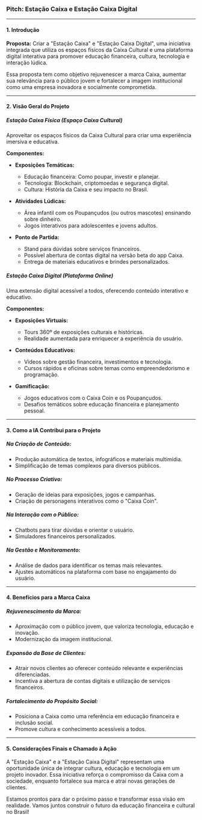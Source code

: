 ### **Pitch: Estação Caixa e Estação Caixa Digital**

---

#### **1. Introdução**

**Proposta:** Criar a "Estação Caixa" e "Estação Caixa Digital", uma iniciativa integrada que utiliza os espaços físicos da Caixa Cultural e uma plataforma digital interativa para promover educação financeira, cultura, tecnologia e interação lúdica.

Essa proposta tem como objetivo rejuvenescer a marca Caixa, aumentar sua relevância para o público jovem e fortalecer a imagem institucional como uma empresa inovadora e socialmente comprometida.

---

#### **2. Visão Geral do Projeto**

##### **Estação Caixa Física (Espaço Caixa Cultural)**
Aproveitar os espaços físicos da Caixa Cultural para criar uma experiência imersiva e educativa.

**Componentes:**
- **Exposições Temáticas:**
  - Educação financeira: Como poupar, investir e planejar.
  - Tecnologia: Blockchain, criptomoedas e segurança digital.
  - Cultura: História da Caixa e seu impacto no Brasil.

- **Atividades Lúdicas:**
  - Área infantil com os Poupançudos (ou outros mascotes) ensinando sobre dinheiro.
  - Jogos interativos para adolescentes e jovens adultos.

- **Ponto de Partida:**
  - Stand para dúvidas sobre serviços financeiros.
  - Possível abertura de contas digital na versão beta do app Caixa.
  - Entrega de materiais educativos e brindes personalizados.

##### **Estação Caixa Digital (Plataforma Online)**
Uma extensão digital acessível a todos, oferecendo conteúdo interativo e educativo.

**Componentes:**
- **Exposições Virtuais:**
  - Tours 360º de exposições culturais e históricas.
  - Realidade aumentada para enriquecer a experiência do usuário.

- **Conteúdos Educativos:**
  - Vídeos sobre gestão financeira, investimentos e tecnologia.
  - Cursos rápidos e oficinas sobre temas como empreendedorismo e programação.

- **Gamificação:**
  - Jogos educativos com o Caixa Coin e os Poupançudos.
  - Desafios temáticos sobre educação financeira e planejamento pessoal.

---

#### **3. Como a IA Contribui para o Projeto**

##### **Na Criação de Conteúdo:**
- Produção automática de textos, infográficos e materiais multimídia.
- Simplificação de temas complexos para diversos públicos.

##### **No Processo Criativo:**
- Geração de ideias para exposições, jogos e campanhas.
- Criação de personagens interativos como o "Caixa Coin".

##### **Na Interação com o Público:**
- Chatbots para tirar dúvidas e orientar o usuário.
- Simuladores financeiros personalizados.

##### **Na Gestão e Monitoramento:**
- Análise de dados para identificar os temas mais relevantes.
- Ajustes automáticos na plataforma com base no engajamento do usuário.

---

#### **4. Benefícios para a Marca Caixa**

##### **Rejuvenescimento da Marca:**
- Aproximação com o público jovem, que valoriza tecnologia, educação e inovação.
- Modernização da imagem institucional.

##### **Expansão da Base de Clientes:**
- Atrair novos clientes ao oferecer conteúdo relevante e experiências diferenciadas.
- Incentiva a abertura de contas digitais e utilização de serviços financeiros.

##### **Fortalecimento do Propósito Social:**
- Posiciona a Caixa como uma referência em educação financeira e inclusão social.
- Promove cultura e conhecimento acessíveis a todos.

---

#### **5. Considerações Finais e Chamado à Ação**

A "Estação Caixa" e a "Estação Caixa Digital" representam uma oportunidade única de integrar cultura, educação e tecnologia em um projeto inovador. Essa iniciativa reforça o compromisso da Caixa com a sociedade, enquanto fortalece sua marca e atrai novas gerações de clientes.

Estamos prontos para dar o próximo passo e transformar essa visão em realidade. Vamos juntos construir o futuro da educação financeira e cultural no Brasil!

